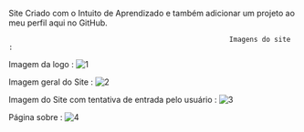 Site Criado com o Intuito de Aprendizado e também adicionar um projeto ao meu perfil aqui no GitHub.

                                                          Imagens do site :
Imagem da logo :
![1](https://github.com/user-attachments/assets/374c1a3d-c1f7-42a9-8a2c-1394cd0cad02)

Imagem geral do Site : ![2](https://github.com/user-attachments/assets/83b46f56-41a8-41c6-9dce-1f25d6af6404)


Imagem do Site com tentativa de entrada pelo usuário : ![3](https://github.com/user-attachments/assets/d4469aac-cae4-419b-948d-f7a217458d47)


Página sobre : ![4](https://github.com/user-attachments/assets/eca3f4c0-f7bb-48cf-86fb-228806229a51)

